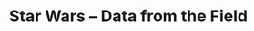 ---
title: Star Wars – Data from the Field
builder: true
type: coming-soon

# Content section
sections:
  - headerSection
  - servicesSection
  - subscribeSection
  - contactSection
  - mapSection

# Background effect
starWarsEffect: 
  enable: true
  ### Texture Background
  image: /images/galaxyTexture.jpg

---